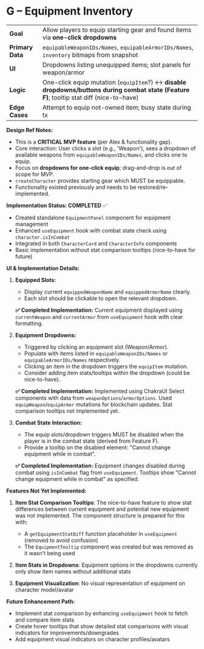 # G – Equipment Inventory

|  |  |
|---|---|
| **Goal** | Allow players to equip starting gear and found items via **one-click dropdowns** |
| **Primary Data** | `equipableWeaponIDs/Names`, `equipableArmorIDs/Names`, `inventory` bitmaps from snapshot |
| **UI** | Dropdowns listing unequipped items; slot panels for weapon/armor |
| **Logic** | One-click equip mutation (`equipItem`?) ↔ **disable dropdowns/buttons during combat state (Feature F)**; tooltip stat diff (nice-to-have) |
| **Edge Cases** | Attempt to equip not-owned item; busy state during tx |

**Design Ref Notes:**
*   This is a **CRITICAL MVP feature** (per Alex & functionality gap).
*   Core interaction: User clicks a slot (e.g., 'Weapon'), sees a dropdown of available weapons from `equipableWeaponIDs/Names`, and clicks one to equip.
*   Focus on **dropdowns for one-click equip**; drag-and-drop is out of scope for MVP.
*   `createCharacter` provides starting gear which MUST be equippable.
*   Functionality existed previously and needs to be restored/re-implemented.

**Implementation Status: COMPLETED** ✅
* Created standalone `EquipmentPanel` component for equipment management
* Enhanced `useEquipment` hook with combat state check using `character.isInCombat`
* Integrated in both `CharacterCard` and `CharacterInfo` components
* Basic implementation without stat comparison tooltips (nice-to-have for future)

**UI & Implementation Details:**

1.  **Equipped Slots:**
    *   Display current `equippedWeaponName` and `equippedArmorName` clearly.
    *   Each slot should be clickable to open the relevant dropdown.
    
    **✅ Completed Implementation:** Current equipment displayed using `currentWeapon` and `currentArmor` from `useEquipment` hook with clear formatting.

2.  **Equipment Dropdowns:**
    *   Triggered by clicking an equipment slot (Weapon/Armor).
    *   Populate with items listed in `equipableWeaponIDs/Names` or `equipableArmorIDs/Names` respectively.
    *   Clicking an item in the dropdown triggers the `equipItem` mutation.
    *   Consider adding item stats/tooltips within the dropdown (could be nice-to-have).
    
    **✅ Completed Implementation:** Implemented using ChakraUI Select components with data from `weaponOptions`/`armorOptions`. Used `equipWeapon`/`equipArmor` mutations for blockchain updates. Stat comparison tooltips not implemented yet.

3.  **Combat State Interaction:**
    *   The equip slots/dropdown triggers MUST be disabled when the player is in the combat state (derived from Feature F).
    *   Provide a tooltip on the disabled element: "Cannot change equipment while in combat". 
    
    **✅ Completed Implementation:** Equipment changes disabled during combat using `isInCombat` flag from `useEquipment`. Tooltips show "Cannot change equipment while in combat" as specified.

**Features Not Yet Implemented:**
1. **Item Stat Comparison Tooltips**: The nice-to-have feature to show stat differences between current equipment and potential new equipment was not implemented. The component structure is prepared for this with:
   * A `getEquipmentStatDiff` function placeholder in `useEquipment` (removed to avoid confusion)
   * The `EquipmentTooltip` component was created but was removed as it wasn't being used

2. **Item Stats in Dropdowns**: Equipment options in the dropdowns currently only show item names without additional stats

3. **Equipment Visualization**: No visual representation of equipment on character model/avatar

**Future Enhancement Path:**
* Implement stat comparison by enhancing `useEquipment` hook to fetch and compare item stats
* Create hover tooltips that show detailed stat comparisons with visual indicators for improvements/downgrades
* Add equipment visual indicators on character profiles/avatars 